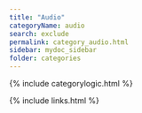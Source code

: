```yaml
---
title: "Audio"
categoryName: audio
search: exclude
permalink: category_audio.html
sidebar: mydoc_sidebar
folder: categories
---
```

{% include categorylogic.html %}

{% include links.html %}
